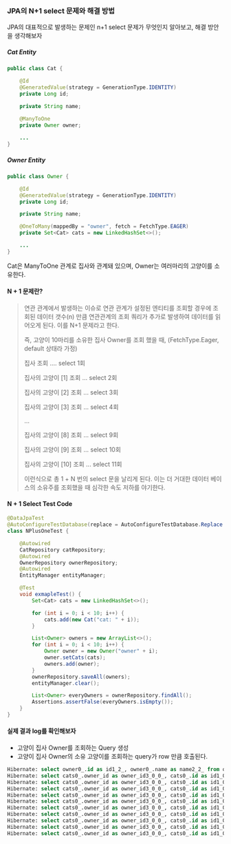 ### JPA의 N+1 select 문제와 해결 방법

JPA의 대표적으로 발생하는 문제인 n+1 select 문제가 무엇인지 알아보고, 해결 방안을 생각해보자



##### Cat Entity

```java
public class Cat {

    @Id
    @GeneratedValue(strategy = GenerationType.IDENTITY)
    private Long id;

    private String name;

    @ManyToOne
    private Owner owner;
  
  	...
}
```

##### Owner Entity

```java
public class Owner {

    @Id
    @GeneratedValue(strategy = GenerationType.IDENTITY)
    private Long id;

    private String name;

    @OneToMany(mappedBy = "owner", fetch = FetchType.EAGER)
    private Set<Cat> cats = new LinkedHashSet<>();

  	...
}
```

Cat은 ManyToOne 관계로 집사와 관계돼 있으며, Owner는 여러마리의 고양이를 소유한다.



#### N + 1 문제란?

> 연관 관계에서 발생하는 이슈로 연관 관계가 설정된 엔티티를 조회할 경우에 조회된 데이터 갯수(n) 만큼 연관관계의 조회 쿼리가 추가로 발생하여 데이터를 읽어오게 된다. 이를 N+1 문제라고 한다.
>
> 즉, 고양이 10마리를 소유한 집사 Owner를 조회 했을 때,  (FetchType.Eager, default 상태라 가정)
>
> 집사 조회 .... select 1회
>
> 집사의 고양이 [1] 조회 ... select 2회
>
> 집사의 고양이 [2] 조회 ... select 3회
>
> 집사의 고양이 [3] 조회 ... select 4회
>
> ...
>
> 집사의 고양이 [8] 조회 ... select 9회
>
> 집사의 고양이 [9] 조회 ... select 10회
>
> 집사의 고양이 [10] 조회 ... select 11회
>
> 이런식으로 총 1 + N 번의 select 문을 날리게 된다. 이는 더 거대한 데이터 베이스의 소유주를 조회했을 때 심각한 속도 저하를 야기한다. 



#### N + 1 Select Test Code

```java
@DataJpaTest
@AutoConfigureTestDatabase(replace = AutoConfigureTestDatabase.Replace.NONE)
class NPlusOneTest {

    @Autowired
    CatRepository catRepository;
    @Autowired
    OwnerRepository ownerRepository;
    @Autowired
    EntityManager entityManager;

    @Test
    void exmapleTest() {
        Set<Cat> cats = new LinkedHashSet<>();

        for (int i = 0; i < 10; i++) {
            cats.add(new Cat("cat: " + i));
        }

        List<Owner> owners = new ArrayList<>();
        for (int i = 0; i < 10; i++) {
            Owner owner = new Owner("owner" + i);
            owner.setCats(cats);
            owners.add(owner);
        }
        ownerRepository.saveAll(owners);
        entityManager.clear();

        List<Owner> everyOwners = ownerRepository.findAll();
        Assertions.assertFalse(everyOwners.isEmpty());
    }
}
```

#### 실제 결과 log를 확인해보자

* 고양이 집사 Owner를 조회하는 Query 생성
* 고양이 집사 Owner의 소유 고양이를 조회하는 query가 row 만큼 호출된다.

```sql
Hibernate: select owner0_.id as id1_2_, owner0_.name as name2_2_ from owner owner0_
Hibernate: select cats0_.owner_id as owner_id3_0_0_, cats0_.id as id1_0_0_, cats0_.id as id1_0_1_, cats0_.name as name2_0_1_, cats0_.owner_id as owner_id3_0_1_ from cat cats0_ where cats0_.owner_id=?
Hibernate: select cats0_.owner_id as owner_id3_0_0_, cats0_.id as id1_0_0_, cats0_.id as id1_0_1_, cats0_.name as name2_0_1_, cats0_.owner_id as owner_id3_0_1_ from cat cats0_ where cats0_.owner_id=?
Hibernate: select cats0_.owner_id as owner_id3_0_0_, cats0_.id as id1_0_0_, cats0_.id as id1_0_1_, cats0_.name as name2_0_1_, cats0_.owner_id as owner_id3_0_1_ from cat cats0_ where cats0_.owner_id=?
Hibernate: select cats0_.owner_id as owner_id3_0_0_, cats0_.id as id1_0_0_, cats0_.id as id1_0_1_, cats0_.name as name2_0_1_, cats0_.owner_id as owner_id3_0_1_ from cat cats0_ where cats0_.owner_id=?
Hibernate: select cats0_.owner_id as owner_id3_0_0_, cats0_.id as id1_0_0_, cats0_.id as id1_0_1_, cats0_.name as name2_0_1_, cats0_.owner_id as owner_id3_0_1_ from cat cats0_ where cats0_.owner_id=?
Hibernate: select cats0_.owner_id as owner_id3_0_0_, cats0_.id as id1_0_0_, cats0_.id as id1_0_1_, cats0_.name as name2_0_1_, cats0_.owner_id as owner_id3_0_1_ from cat cats0_ where cats0_.owner_id=?
Hibernate: select cats0_.owner_id as owner_id3_0_0_, cats0_.id as id1_0_0_, cats0_.id as id1_0_1_, cats0_.name as name2_0_1_, cats0_.owner_id as owner_id3_0_1_ from cat cats0_ where cats0_.owner_id=?
Hibernate: select cats0_.owner_id as owner_id3_0_0_, cats0_.id as id1_0_0_, cats0_.id as id1_0_1_, cats0_.name as name2_0_1_, cats0_.owner_id as owner_id3_0_1_ from cat cats0_ where cats0_.owner_id=?
Hibernate: select cats0_.owner_id as owner_id3_0_0_, cats0_.id as id1_0_0_, cats0_.id as id1_0_1_, cats0_.name as name2_0_1_, cats0_.owner_id as owner_id3_0_1_ from cat cats0_ where cats0_.owner_id=?
Hibernate: select cats0_.owner_id as owner_id3_0_0_, cats0_.id as id1_0_0_, cats0_.id as id1_0_1_, cats0_.name as name2_0_1_, cats0_.owner_id as owner_id3_0_1_ from cat cats0_ where cats0_.owner_id=?
```

